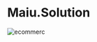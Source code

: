 # Maiu.Solution

![ecommerc](https://github.com/PisethPT/Maiu.Solution/assets/141244421/8399071c-5110-4b87-bc25-29ca4ed0e655)
